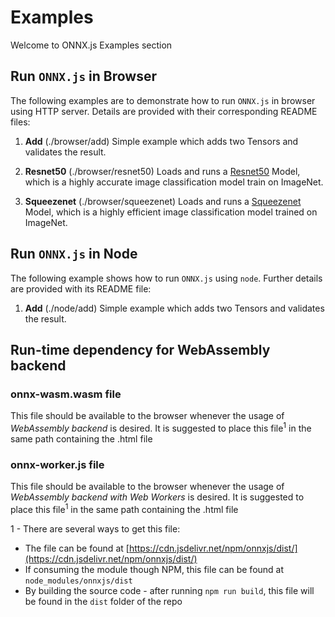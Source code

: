 # Examples
Welcome to ONNX.js Examples section

## Run `ONNX.js` in Browser
The following examples are to demonstrate how to run `ONNX.js` in browser using HTTP server. Details are provided with their corresponding README files:

1. **Add** (./browser/add)
    Simple example which adds two Tensors and validates the result.

2. **Resnet50** (./browser/resnet50)
    Loads and runs a [Resnet50](https://github.com/onnx/models/tree/master/models/image_classification/resnet) Model, which is a highly accurate image classification model train on ImageNet.

3. **Squeezenet** (./browser/squeezenet)
    Loads and runs a [Squeezenet](https://github.com/onnx/models/tree/master/models/image_classification/squeezenet) Model, which is a highly efficient image classification model trained on ImageNet.

## Run `ONNX.js` in Node
The following example shows how to run `ONNX.js` using `node`. Further details are provided with its README file:

1. **Add** (./node/add)
    Simple example which adds two Tensors and validates the result.

## Run-time dependency for WebAssembly backend

### onnx-wasm.wasm file
This file should be available to the browser whenever the usage of *WebAssembly backend* is desired.
It is suggested to place this file<sup>1</sup> in the same path containing the .html file

### onnx-worker.js file
This file should be available to the browser whenever the usage of *WebAssembly backend with Web Workers* is desired.
It is suggested to place this file<sup>1</sup> in the same path containing the .html file

1 -
There are several ways to get this file:
  * The file can be found at [https://cdn.jsdelivr.net/npm/onnxjs/dist/](https://cdn.jsdelivr.net/npm/onnxjs/dist/)
  * If consuming the module though NPM, this file can be found at `node_modules/onnxjs/dist`
  * By building the source code - after running `npm run build`, this file will be found in the `dist` folder of the repo


